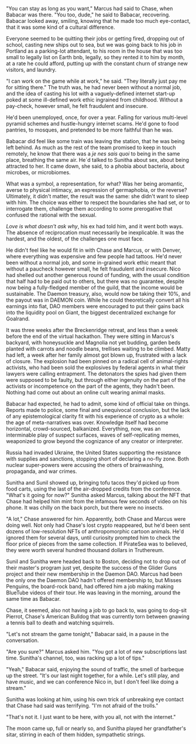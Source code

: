 "You can stay as long as you want," Marcus had said to Chase, when Babacar was there. "You too, dude," he said to Babacar, recovering. Babacar looked away, smiling, knowing that he made too much eye-contact, that it was some kind of a cultural difference.

Everyone seemed to be quitting their jobs or getting fired, dropping out of school, casting new ships out to sea, but we was going back to his job in Portland as a parking-lot attendant, to his room in the house that was too small to legally list on Earth bnb, legally, so they rented it to him by month, at a rate he could afford, putting up with the constant churn of strange new visitors, and laundry.

"I can work on the game while at work," he said. "They literally just pay me for sitting there." The truth was, he had never been without a normal job, and the idea of casting his lot with a vaguely-defined internet start-up poked at some ill-defined work ethic ingrained from childhood. Without a pay-check, however small, he felt fraudulent and insecure.

He'd been unemployed, once, for over a year. Falling for various multi-level pyramid schemes and hustle-hungry internet scams. He'd gone to food pantries, to mosques, and pretended to be more faithful than he was.

Babacar did feel like some train was leaving the station, that he was being left behind. As much as the rest of the team promised to keep in touch remotely, he know that there was a *je nes sais quoi* to being in the same place, breathing the same air. He´d talked to Sunitha about sex, about being attracted to her. It came down, she said, to a phobia about bacteria, about microbes, or microbiomes.

What was a symbol, a representation, for what? Was her being aromantic, averse to physical intimacy, an expression of germaphobia, or the reverse? Ultimately, it didn't matter, the result was the same: she didn't want to sleep with him. The choice was either to respect the boundaries she had set, or to interrogate them, challenge them according to some prerogative that confused the rational with the sexual.

*Love is what doesn't ask why*, his ex had told him, and it went both ways. The absence of reciprocation must necessarily be inexplicable. It was the hardest, and the oldest, of the challenges one must face.

He didn't feel like he would fit in with Chase and Marcus, or with Denver, where everything was expensive and few people had tattoos. He'd never been without a normal job, and some in-grained work ethic meant that without a paucheck however small, he felt fraudulent and insecure. Nico had shelled out another generous round of funding, with the usual condition that half had to be paid out to others, but there was no guarantee, despite now being a fully-fledged member of the guild, that the income would be sustainable. The Daemon treasury, also, would now be taking their 10%, and the payout was in DAEMON coin. While he could theoretically convert all his earnings into fiat, DAO members were encouraged to put their gains back into the liquidity pool on Giant, the biggest decentralized exchange for Goalrand.

It was three weeks after the Breckenridge retreat, and less than a week before the end of the virtual hackathon. They were sitting in Marcus's backyard, with honeysuckle and Magnolia not yet budding, garden beds planted with carrots and noodle beans, trellises waiting to be climbed. Matty had left, a week after her family almost got blown up, frustrated with a lack of closure. The explosion had been pinned on a radical cell of animal-rights activists, who had been sold the explosives by federal agents in what their lawyers were calling entrapment. The detonators the spies had given them were supposed to be faulty, but through either ingenuity on the part of the activists or incompetence on the part of the agents, they hadn't been. Nothing had come out about an online cult wearing animal masks.

Babacar had expected, he had to admit, some kind of official take on things. Reports made to police, some final and unequivocal conclusion, but the lack of any epistemological clarity fit with his experience of crypto as a whole: the age of meta-narratives was over. Knowledge itself had become horizontal, crowd-sourced, balkanized. Everything, now, was an interminable play of suspect surfaces, waves of self-replicating memes, weaponized to grow beyond the cognizance of any creator or interpreter.

Russia had invaded Ukraine, the United States supporting the resistance with supplies and sanctions, stopping short of declaring a no-fly zone. Both nuclear super-powers were accusing the others of brainwashing, propaganda, and war crimes.

Sunitha and Sunil showed up, bringing tofu tacos they'd picked up from food carts, using the last of the air-dropped credits from the conference. "What's it going for now?" Sunitha asked Marcus, talking about the NFT that Chase had helped him mint from the infamous few seconds of video on his phone. It was chilly on the back porch, but there were no insects.

"A lot," Chase answered for him. Apparently, both Chase and Marcus were doing well. Not only had Chase's lost crypto reappeared, but he'd been sent dozens of low-resolution NFTs of anthropomorphic cartoon animals. He'd ignored them for several days, until curiosity prompted him to check the floor price of pieces from the same collection. If PirateSea was to believed, they were worth several hundred thousand dollars in Truthereum.

Sunil and Sunitha were headed back to Boston, deciding not to drop out of their master's program just yet, despite the success of the Glider Guns project and their new membership in the Daemon DAO. Marcus had been the only one the Daemon DAO hadn't offered membership to, but Misses Penguins, the board-rock band, had offered him a job making making BlueTube videos of their tour. He was leaving in the morning, around the same time as Babacar.

Chase, it seemed, also not having a job to go back to, was going to dog-sit Pierrot, Chase's American Bulldog that was currently torn between gnawing a tennis ball to death and watching squirrels.

"Let's not stream the game tonight," Babacar said, in a pause in the conversation.

"Are you sure?" Marcus asked him. "You got a lot of new subscriptions last time. Sunitha's channel, too, was racking up a lot of tips."

"Yeah," Babacar said, enjoying the sound of traffic, the smell of barbeque up the street. "It's our last night together, for a while. Let's still play, and have music, and we can conference Nico in, but I don't feel like doing a stream."

Sunitha was looking at him, using his own trick of unbreaking eye contact that Chase had said was terrifying. "I'm not afraid of the trolls."

"That's not it. I just want to be here, with you all, not with the internet."

The moon came up, full or nearly so, and Sunitha played her grandfather's sitar, stirring in each of them hidden, sympathetic strings.
